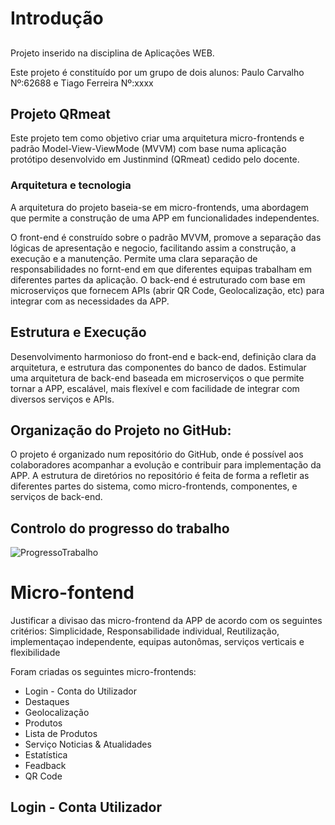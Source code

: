 # Introdução
##
Projeto inserido na disciplina de Aplicações WEB.

Este projeto é constituído por um grupo de dois alunos: Paulo Carvalho Nº:62688 e Tiago Ferreira Nº:xxxx

## Projeto QRmeat
Este projeto tem como objetivo criar uma arquitetura micro-frontends e padrão Model-View-ViewMode (MVVM) com base numa aplicação protótipo desenvolvido em Justinmind (QRmeat) cedido pelo docente. 

### Arquitetura e tecnologia
A arquitetura do projeto baseia-se em micro-frontends, uma abordagem que permite a construção de uma APP em funcionalidades independentes.

O front-end é construído sobre o padrão MVVM, promove a separação das lógicas de apresentação e negocio, facilitando assim a construção, a execução e a manutenção. Permite uma clara separação de responsabilidades no fornt-end em que diferentes equipas trabalham em diferentes partes da aplicação.
O back-end é estruturado com base em microserviços que fornecem APIs (abrir QR Code, Geolocalização, etc) para integrar com as necessidades da APP.

## Estrutura e Execução

Desenvolvimento harmonioso do front-end e back-end, definição clara da arquitetura, e estrutura das componentes do banco de dados. 
Estimular uma arquitetura de back-end baseada em microserviços o que permite tornar a APP, escalável, mais flexível e com facilidade de integrar com diversos serviços e APIs.

## Organização do Projeto no GitHub:
O projeto é organizado num repositório do GitHub, onde é possível aos colaboradores acompanhar a evolução e contribuir para implementação da APP. A estrutura de diretórios no repositório é feita de forma a refletir as diferentes partes do sistema, como micro-frontends, componentes, e serviços de back-end.

## Controlo do progresso do trabalho
![ProgressoTrabalho](https://github.com/PauloRTC/QRmeat/assets/162343860/1b33cb6d-5db0-44a2-a117-e45920f38da7)

# Micro-fontend 
Justificar a divisao das micro-frontend da APP de acordo com os seguintes critérios: Simplicidade, Responsabilidade individual, Reutilização, implementaçao independente, equipas autonômas, serviços verticais e flexibilidade

Foram criadas os seguintes micro-frontends: 
* Login - Conta do Utilizador
* Destaques
* Geolocalização
* Produtos
* Lista de Produtos
* Serviço Noticias & Atualidades
* Estatística
* Feadback
* QR Code
## Login - Conta Utilizador
